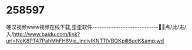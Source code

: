 # 258597
硬汉视频www视频在线下载,歪歪软件----------------------------🏡🏡点/此/进/入/http://www.baidu.com/link?url=NoK8PT47PahMhFH8Vie_jnciyIKNTTtVBQKpill6udK&amp;wd
